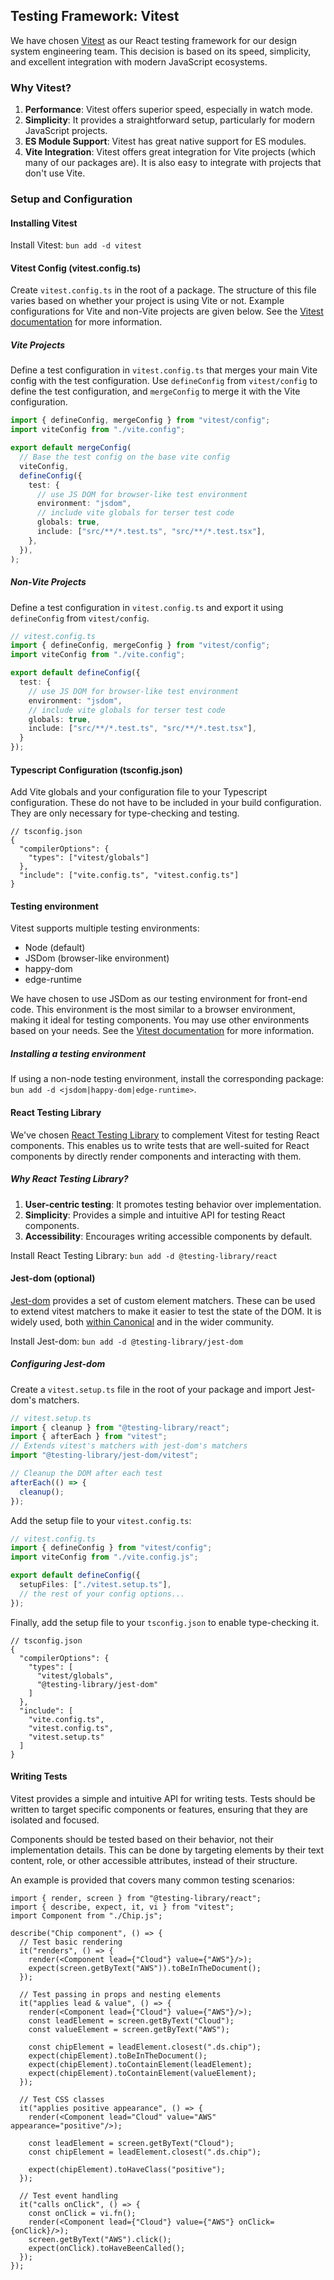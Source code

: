 ## Testing Framework: Vitest

We have chosen [Vitest](https://vitest.dev/) as our React testing framework for our design system engineering team. 
This decision is based on its speed, simplicity, and excellent integration with modern JavaScript ecosystems.

### Why Vitest?

1. **Performance**: Vitest offers superior speed, especially in watch mode.
2. **Simplicity**: It provides a straightforward setup, particularly for modern JavaScript projects.
3. **ES Module Support**: Vitest has great native support for ES modules.
4. **Vite Integration**: Vitest offers great integration for Vite projects (which many of our packages are). It is also easy to integrate with projects that don't use Vite.

### Setup and Configuration

#### Installing Vitest
Install Vitest: `bun add -d vitest`

#### Vitest Config (vitest.config.ts)
Create `vitest.config.ts` in the root of a package. The structure of this file varies based on whether your project is using Vite or not.
Example configurations for Vite and non-Vite projects are given below. 
See the [Vitest documentation](https://vitest.dev/config/file.html#managing-vitest-config-file) for more information. 

##### Vite Projects
Define a test configuration in `vitest.config.ts` that merges your main Vite config with the test configuration.
Use `defineConfig` from `vitest/config` to define the test configuration, and `mergeConfig` to merge it with the Vite configuration.
```typescript
import { defineConfig, mergeConfig } from "vitest/config";
import viteConfig from "./vite.config";

export default mergeConfig(
  // Base the test config on the base vite config
  viteConfig,
  defineConfig({
    test: {
      // use JS DOM for browser-like test environment
      environment: "jsdom",
      // include vite globals for terser test code
      globals: true,
      include: ["src/**/*.test.ts", "src/**/*.test.tsx"],
    },
  }),
);
````

##### Non-Vite Projects
Define a test configuration in `vitest.config.ts` and export it using `defineConfig` from `vitest/config`. 
```typescript
// vitest.config.ts
import { defineConfig, mergeConfig } from "vitest/config";
import viteConfig from "./vite.config";

export default defineConfig({
  test: {
    // use JS DOM for browser-like test environment
    environment: "jsdom",
    // include vite globals for terser test code
    globals: true,
    include: ["src/**/*.test.ts", "src/**/*.test.tsx"],
  }
});
```

#### Typescript Configuration (tsconfig.json)
Add Vite globals and your configuration file to your Typescript configuration.
These do not have to be included in your build configuration. They are only necessary for type-checking and testing.
```json5
// tsconfig.json
{
  "compilerOptions": {
    "types": ["vitest/globals"]
  },
  "include": ["vite.config.ts", "vitest.config.ts"]
}
```
#### Testing environment

Vitest supports multiple testing environments:
- Node (default)
- JSDom (browser-like environment)
- happy-dom
- edge-runtime

We have chosen to use JSDom as our testing environment for front-end code.
This environment is the most similar to a browser environment, making it ideal for testing components.
You may use other environments based on your needs. See the [Vitest documentation](https://vitest.dev/config/#environment) for more information.

##### Installing a testing environment
If using a non-node testing environment, install the corresponding package: `bun add -d <jsdom|happy-dom|edge-runtime>`.

#### React Testing Library

We've chosen [React Testing Library](https://testing-library.com/docs/react-testing-library/intro/) to complement Vitest for testing React components. 
This enables us to write tests that are well-suited for React components by directly render components and interacting with them.

##### Why React Testing Library?

1. **User-centric testing**: It promotes testing behavior over implementation.
2. **Simplicity**: Provides a simple and intuitive API for testing React components.
3. **Accessibility**: Encourages writing accessible components by default.

Install React Testing Library: `bun add -d @testing-library/react`

#### Jest-dom (optional)

[Jest-dom](https://www.npmjs.com/package/@testing-library/jest-dom) provides a set of custom element matchers.
These can be used to extend vitest matchers to make it easier to test the state of the DOM.
It is widely used, both [within Canonical](https://github.com/search?q=org%3Acanonical+jest-dom+vitest+%40testing-library%2Freact&type=code) and in the wider community.

Install Jest-dom: `bun add -d @testing-library/jest-dom`

##### Configuring Jest-dom
Create a `vitest.setup.ts` file in the root of your package and import Jest-dom's matchers.
```typescript
// vitest.setup.ts
import { cleanup } from "@testing-library/react";
import { afterEach } from "vitest";
// Extends vitest's matchers with jest-dom's matchers
import "@testing-library/jest-dom/vitest";

// Cleanup the DOM after each test
afterEach(() => {
  cleanup();
});
```
Add the setup file to your `vitest.config.ts`:
```typescript
// vitest.config.ts
import { defineConfig } from "vitest/config";
import viteConfig from "./vite.config.js";

export default defineConfig({
  setupFiles: ["./vitest.setup.ts"],
  // the rest of your config options...
});
````
Finally, add the setup file to your `tsconfig.json` to enable type-checking it.
```json5
// tsconfig.json
{
  "compilerOptions": {
    "types": [
      "vitest/globals",
      "@testing-library/jest-dom"
    ]
  },
  "include": [
    "vite.config.ts", 
    "vitest.config.ts", 
    "vitest.setup.ts"
  ]
}
```
#### Writing Tests

Vitest provides a simple and intuitive API for writing tests.
Tests should be written to target specific components or features, ensuring that they are isolated and focused.

Components should be tested based on their behavior, not their implementation details.
This can be done by targeting elements by their text content, role, or other accessible attributes, instead of their structure.

An example is provided that covers many common testing scenarios:
```tsx
import { render, screen } from "@testing-library/react";
import { describe, expect, it, vi } from "vitest";
import Component from "./Chip.js";

describe("Chip component", () => {
  // Test basic rendering
  it("renders", () => {
    render(<Component lead={"Cloud"} value={"AWS"}/>);
    expect(screen.getByText("AWS")).toBeInTheDocument();
  });

  // Test passing in props and nesting elements
  it("applies lead & value", () => {
    render(<Component lead={"Cloud"} value={"AWS"}/>);
    const leadElement = screen.getByText("Cloud");
    const valueElement = screen.getByText("AWS");

    const chipElement = leadElement.closest(".ds.chip");
    expect(chipElement).toBeInTheDocument();
    expect(chipElement).toContainElement(leadElement);
    expect(chipElement).toContainElement(valueElement);
  });

  // Test CSS classes
  it("applies positive appearance", () => {
    render(<Component lead="Cloud" value="AWS" appearance="positive"/>);

    const leadElement = screen.getByText("Cloud");
    const chipElement = leadElement.closest(".ds.chip");

    expect(chipElement).toHaveClass("positive");
  });

  // Test event handling
  it("calls onClick", () => {
    const onClick = vi.fn();
    render(<Component lead={"Cloud"} value={"AWS"} onClick={onClick}/>);
    screen.getByText("AWS").click();
    expect(onClick).toHaveBeenCalled();
  });
});
```
